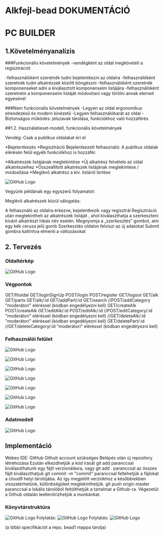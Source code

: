 # Alkfejl-bead DOKUMENTÁCIÓ
# PC BUILDER

## 1.Követelményanalízis
###Funkcionális követelmények
  -vendégként az oldal megköveteli a regisztrációt
  
  -felhasználóként szeretnék tudni bejelentkezni az oldalra
  -felhasználóként szeretnék tudni alkatrészek között böngészni 
  -felhasználóként szeretnék komponenseket adni a kiválasztott komponenseim listájára
  -felhasználóként szeretném a komponenseim listáját módosítani vagy törölni annak elemeit egyesével
  
###Nem funkcionális követelmények
  -Legyen az oldal ergonomikus elrendezésű és modern kinézetű
  -Legyen felhasználóbarát az oldal
  -Biztonságos működés: jelszavak tárolása, funkciókhoz való hozzáférés
  
##1.2. Használatieset-modell, funkcionális követelmények

Vendég: Csak a publikus oldalakat éri el

*Bejelentkezés
*Regisztráció
Bejelentkezett felhasználó: A publikus oldalak elérésén felül egyéb funkciókhoz is hozzáfér.

*Alkatrészek listájának megtekintése
*Új alkatrész felvétele az oldal alkatrészeihez
*Összeállított alkatrészek listájának megtekintése / módosítása
*Meglévő alkatrész a kiv. listáról törlése
 
 ![GitHub Logo](/images/use_case.png)

Vegyünk példának egy egyszerű folyamatot:

Meglévő alkatrészek közül válogatás:

A felhasználó az oldalra érkezve, bejelentkezik vagy regisztrál
Regisztráció után megtekintheti az alkatrészek listáját , ahol kiválaszthatja a szerkeszteni kívánt alkatrészt hibás név esetén.
Megnyomja a „szerkesztés” gombot, ami egy kék ceruza jelű gomb
Szerkesztés oldalon felviszi az új adatokat
Submit gombra kattintva elmenti a változásokat
   

## 2. Tervezés

### Oldaltérkép
![GitHub Logo](/images/Oldaltérkép.png)

### Végpontok
GET/főoldal
GET/loginSignUp
POST/login
POST/register
GET/logout
GET/alk
GET/parts
GET/alk/:id
GET/addPart/:id
GET/search
//POST/addCategory  "moderátori" eléréssel (kódban engedélyezni kell)
GET/createAlk
POST/createAlk
GET/editAlk/:id
POST/editAlk/:id
//POST/editCategory/:id   "moderátori" eléréssel (kódban engedélyezni kell)
//GET/deleteAlk/:id       "moderátori" eléréssel (kódban engedélyezni kell)
GET/deletePart/:id
//GET/deleteCategory/:id  "moderátori" eléréssel (kódban engedélyezni kell)

### Felhasználói felület

 ![GitHub Logo](/images/Alk1-3.PNG)

 ![GitHub Logo](/images/alk1.png)

 ![GitHub Logo](/images/Alk1-1.PNG)

 ![GitHub Logo](/images/alk2.png)

 ![GitHub Logo](/images/Alk1-2.PNG)

 ![GitHub Logo](/images/alk3.png)

 ![GitHub Logo](/images/alk5.png)


### Adatmodell

 ![GitHub Logo](/images/adatmodell.png)

## Implementáció

Webes IDE: GitHub
  Github account szükséges
  Belépés után új repository létrehozása
  Ezután elkezdhetjük a kód írását
  git add paranccsal kiválaszthatunk egy fájlt verzionálásra, vagy git add . paranccsal az összes fájlt kiválaszthatjuk
  git commit -m "commit" paranccsal feltehetjük a fájlokat a cloud9 helyi tárolójába. Az így megjelölt verziókhoz a későbbiekben          visszatérhetünk, különbségüket megtekinthetjük.
  git push origin master paranccsal a lokális tárolóból feltölthetjük a tartalmat a Github-ra.
  Végezetül a Github oldalán leellenőrizhetjük a munkánkat.
  
### Könyvtárstruktúra


 ![GitHub Logo](/images/k1.png)
Folytatás:
 ![GitHub Logo](/images/k2.png)
Folytatás:
 ![GitHub Logo](/images/k3.png)
  
  (a többi specifikációt a repo. bead1 mappa tárolja)

